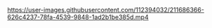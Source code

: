 

https://user-images.githubusercontent.com/112394032/211686366-626c4237-78fa-4539-9848-1ad2b1be385d.mp4


